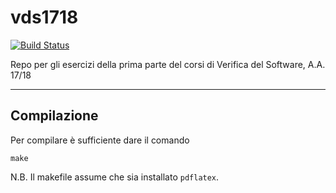 # vds1718

[![Build Status](https://travis-ci.org/mzanella/vds1718.svg?branch=master)](https://travis-ci.org/mzanella/vds1718)

Repo per gli esercizi della prima parte del corsi di Verifica del Software, A.A. 17/18

---

## Compilazione
Per compilare è sufficiente dare il comando
```ssh
make
```

N.B. Il makefile assume che sia installato `pdflatex`.
